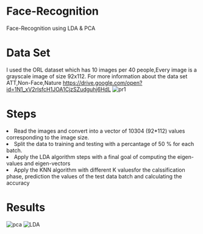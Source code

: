 # Face-Recognition
 
Face-Recognition using LDA & PCA

# Data Set
I used the ORL dataset which has 10 images per 40 people,Every image is a grayscale image of size 92x112.
For more information about the data set ATT,Non-Face,Nature
https://drive.google.com/open?id=1N1_xV2rIsfcH1JOA1CjzSZudguhj6HdL
![pr1](https://user-images.githubusercontent.com/46167070/67557730-e6cbca80-f715-11e9-8deb-76ea27ee3c2f.PNG)



# Steps

<li>Read the images and convert into a vector of 10304 (92*112) values corresponding to the image size.</li>
<li>Split the data to training and testing with a percantage of 50 % for each batch.</li>
<li>Apply the LDA algorithm steps with a final goal of computing the eigen-values and eigen-vectors</li>
<li>Apply the KNN algorithm with different K valuesfor the calssification phase, prediction the values of the test data batch and calculating the accuracy</li>

# Results

![pca](https://user-images.githubusercontent.com/46167070/67558549-79b93480-f717-11e9-9756-20467f8f79e6.PNG)
![LDA](https://user-images.githubusercontent.com/46167070/67561777-bdaf3800-f71d-11e9-9811-f27d51457bcc.png)



